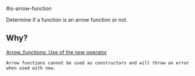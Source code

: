 #is-arrow-function

Determine if a function is an arrow function or not.


## Why?

[Arrow_functions: Use of the *new* operator](https://developer.mozilla.org/en-US/docs/Web/JavaScript/Reference/Functions/Arrow_functions#Use_of_the_new_operator)

```
Arrow functions cannot be used as constructors and will throw an error when used with new.
```